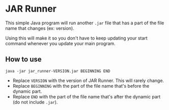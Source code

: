 # JAR Runner

This simple Java program will run another `.jar` file that has a part of the file name that changes (ex: version).

Using this will make it so you don't have to keep updating your start command whenever you update your main program.

## How to use

`java -jar jar_runner-VERSION.jar BEGINNING END`

- Replace `VERSION` with the version of JAR Runner. This will rarely change.
- Replace `BEGINNING` with the part of the file name that's before the dynamic part.
- Replace `END` with the part of the file name that's after the dynamic part (do not include `.jar`).
